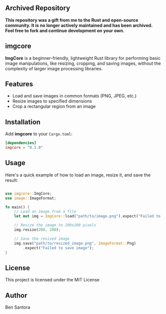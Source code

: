 ## Archived Repository

**This repository was a gift from me to the Rust and open-source community. It is no longer actively maintained and has been archived. Feel free to fork and continue development on your own.**

## imgcore

**ImgCore** is a beginner-friendly, lightweight Rust library for performing basic image manipulations, like resizing, cropping, and saving images, without the complexity of larger image processing libraries.

## Features

- Load and save images in common formats (PNG, JPEG, etc.)
- Resize images to specified dimensions
- Crop a rectangular region from an image

## Installation

Add **imgcore** to your `Cargo.toml`:

```toml
[dependencies]
imgcore = "0.1.0"
```
## Usage

Here's a quick example of how to load an image, resize it, and save the result:

```rust

use imgcore::ImgCore;
use image::ImageFormat;

fn main() {
    // Load an image from a file
    let mut img = ImgCore::load("path/to/image.png").expect("Failed to load image");

    // Resize the image to 200x200 pixels
    img.resize(200, 200);

    // Save the resized image
    img.save("path/to/resized_image.png", ImageFormat::Png)
        .expect("Failed to save image");
}
```

## License
This project is licensed under the MIT License

## Author
Ben Santora 
